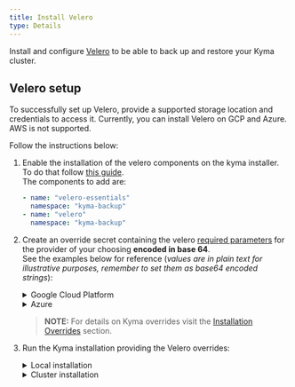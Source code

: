 ```yaml
---
title: Install Velero
type: Details
---
```

Install and configure [Velero](https://github.com/heptio/velero/) to be able to back up and restore your Kyma cluster.

## Velero setup

To successfully set up Velero, provide a supported storage location and credentials to access it. Currently, you can install Velero on GCP and Azure. AWS is not supported.

Follow the instructions below:
1. Enable the installation of the velero components on the kyma installer. To do that follow [this guide](/root/kyma/#configuration-custom-component-installation).<br/>
    The components to add are:
    ```yaml
    - name: "velero-essentials"
      namespace: "kyma-backup"
    - name: "velero"
      namespace: "kyma-backup"
    ```

2. Create an override secret containing the velero [required parameters](/components/backup/#configuration-configuration) for the provider of your choosing **encoded in base 64**.<br/>
    See the examples below for reference (_values are in plain text for illustrative purposes, remember to set them as base64 encoded strings_):

    <div tabs>
    <details>
    <summary>
    Google Cloud Platform
    </summary>
        
    ```yaml
    apiVersion: v1
    kind: Secret
    metadata:
    name: velero-credentials-overrides
    namespace: kyma-installer
    labels:
        kyma-project.io/installation: ""
        installer: overrides
        component: velero
    type: Opaque
    data:
        configuration.provider: "gcp"
        configuration.volumeSnapshotLocation.name: "gcp"
        configuration.volumeSnapshotLocation.bucket: "my-gcp-bucket"
        configuration.backupStorageLocation.name: "gcp"
        configuration.backupStorageLocation.bucket: "my-gcp-bucket"
        credentials.secretContents.cloud: |
                    {
                        "type": "service_account",
                        "project_id": "my-project",
                        "private_key_id": "KEY_UUID",
                        "private_key": "-----BEGIN PRIVATE KEY-----\nPRIVATE_KEY_CONTENTS\n-----END PRIVATE KEY-----\n",
                        "client_email": "sample@fake.iam.gserviceaccount.com",
                        "client_id": "MY_CLIENT_ID",
                        "auth_uri": "https://accounts.google.com/o/oauth2/auth",
                        "token_uri": "https://oauth2.googleapis.com/token",
                        "auth_provider_x509_cert_url": "https://www.googleapis.com/oauth2/v1/certs",
                        "client_x509_cert_url": "https://www.googleapis.com/robot/v1/metadata/x509/sample%40fake.iam.gserviceaccount.com"
                    }
    ```
    >**NOTE:** For details on configuring and installing Velero in GCP,  see [this](https://velero.io/docs/v1.0.0/gcp-config/) document.
    </details>
    <details>
    <summary>
    Azure
    </summary>

    Coming soon...

    >**NOTE:** For details on configuring and installing Velero in Azure,  see [this](https://velero.io/docs/v1.0.0/azure-config/) document.
    
    </details>
    </div>

    >**NOTE:** For details on Kyma overrides visit the [Installation Overrides](/root/kyma/#configuration-helm-overrides-for-kyma-installation) section.

2. Run the Kyma installation providing the Velero overrides:
      <div tabs>
      <details>
      <summary>
      Local installation
      </summary>

      ```bash
      kyma install -o {overrides_file_path}
      ```
      
      </details>
      <details>
      <summary>
      Cluster installation
      </summary>
      
      1. Apply the overrides to your cluster:
          ```bash
          kubectl apply -f {overrides_file_path}
          ```
      2. [Install](/root/kyma/#installation-installation) Kyma or [update](/root/kyma/#installation-update-kyma) Kyma if it is already installed in your cluster.
      
      </details>
      </div>
